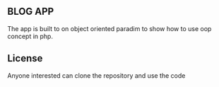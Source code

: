 ## BLOG APP

The app is built to on object oriented paradim to show how to 
use oop concept in php.


## License

Anyone interested can clone the repository and use the code
